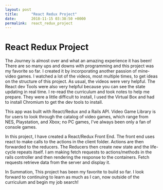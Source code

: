 ```yaml
---
layout: post
title:      "React Redux Project"
date:       2018-11-15 03:38:50 +0000
permalink:  react_redux_project
---
```



# React Redux Project

 The Journey is almost over and what an amazing experience it has been! There are so many ups and downs with programming and this project was my favorite so far. I created it by incorporating another passion of mine- video games. I watched a lot of the videos, most multiple times, to get ideas on the structure of this project.  As usual, the videos were very helpful.  The React dev Tools were also very helpful because you can see the state updating in real time. I re-read the curriculum and took notes to help me prepare. They were a little difficult to install, I used the Virtual Box and had to install Chromium to get the dev tools to install. 

  This app was built with React/Redux and a Rails API. Video Game Library is for users to look through the catalog of video games, which range from NES, Playstation, and Xbox; no PC games, I've always been only a fan of console games.  

  In this project, I have created a React/Redux Front End. The front end uses react to make calls to the actions in the client folder. Actions are then forwarded to the reducers. The Reducers then create new state and the life-cycle repeats itself. I am making fetch requests to actions/methods in the rails controller and then rendering the response to the containers. Fetch requests retrieve data from the server and display it.

  In Summation, This project has been my favorite to build so far. I look forward to continuing to learn as much as I can, now outside of the curriculum and begin my job search!


